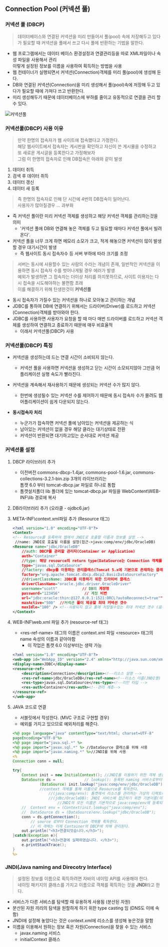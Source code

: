 ## Connection Pool (커넥션 풀)

### **커넥션 풀 (DBCP)**
> 데이터베이스와 연결된 커넥션을 미리 만들어서 풀(pool) 속에 저장해두고 있다가 필요할 때 커넥션을 풀에서 쓰고 다시 풀에 반환하는 기법을 말한다.
- 웹 프로그램에서는 데이터 베이스 환경설정과 연결관리등을 따로 XML파일이나 속성 파일을 사용해서 관리<br> 이렇게 설정된 정보를 이름을 사용하여 획득하는 방법을 사용
- 웹 컨테이너가 실행되면서 커넥션(Connection)객체를 미리 풀(pool)에 생성해 둔다.
- DB와 연결된 커넥션(Connection)을 미리 생성해서 풀(pool)속에 저장해 두고 있다가 필요할 때에 가져다 쓰고 반환한다.
- 미리 생성해두기 때문에 데이터베이스에 부하를 줄이고 유동적으로 연결을 관리 할 수 있다.

![커넥션풀](https://user-images.githubusercontent.com/60641307/82187327-329ac700-9927-11ea-91e4-3975412da908.jpg)


### 커넥션풀(DBCP) 사용 이유
> 만약 한명의 접속자가 웹 사이트에 접속했다고 가정한다.<br> 해당 웹사이트에서 접속자는 게시판을 확인하고 자신이 쓴 게시물을 수정하고<br> 또 새로운 게시글을 등록한다고 가정해보자 <br> 그럼 이 한명의 접속자로 인해 DB접속은 아래와 같이 발생
1. 데이터 취득
2. 검색 후 데이터 취득
3. 데이터 갱신
4. 데이터 새 등록
> 즉 한명의 접속자로 인해 단 시간에 4번의 DB접속이 일어난다. <br> 사용자가 많아질경우 ... 과부화
- 즉 커넥션 풀이란 미리 커넥션 객체를 생성하고 해당 커넥션 객체를 관리하는것을 의미
    - '커넥션 풀에 DB와 연결해 놓은 객체를 두고 필요할 때마다 커넥션 풀에서 빌려온다'.
- 커넥션 풀을 너무 크게 하면 메모리 소모가 크고, 적게 해놓으면 커넥션이 많이 발생할 경우 대기시간이 발생
    - 즉 웹사이트 동시 접속자수 등 서버 부하에 따라 크기를 조정

>서버는 동시에 사용할수 있는 사람의 수라는 개념이 존재, 일반적인 커넥션을 이용하면 동시 접속자 수를 벗어나게될 경우 에러가 발생<br>예외가 발생하면 그 접속자는 더이상 처리를 하지못하므로, 사이트 이용자는 다시 접속을 시도해야하는 불편함 초래<br> 이를 해결하기 위해 탄생한것이 **커넥션풀**
- 동시 접속자가 가질수 있는 커넥션을 하나로 모아놓고 관리하는 개념 
- JDBC를 통하여 DB에 연결하기 위해서는 드라이버(Driver)를 로드하고 커넥션(Connection)객체를 받아와야 한다.
- JDBC를 사용하면 사용자가 요청을 할 때 마다 매번 드라이버를 로드하고 커넥션 객체를 생성하여 연결하고 종료하기 때문에 매우 비효율적
    - 이래서 커넥션풀(DBCP) 사용

### 커넥션풀(DBCP) 특징
- 커넥션을 생성하는데 드는 연결 시간이 소비되지 않는다.
    - 커넥션 풀을 사용하면 커넥션을 생성하고 닫는 시간이 소모되지않아 그만큼 어플리케이션 실행 속도가 빨라진다.
- 커넥션을 계속해서 재사용하기 때문에 생성되는 커넥션 수가 많지 않다.
    - 한번에 생성될수 있는 커넥션 수를 제어하기 때문에 동시 접속자 수가 몰려도 웹 어플리케이션이 쉽게 다운되지 않는다.

- **동시접속자 처리**
    - 누군가가 접속하면 커넥션 풀에 남아있는 커넥션을 제공하는 식
    - 남아있는 커넥션이 없을 경우 해당 클라는 대기상태로 전환
    - 커넥션이 반환되면 대기하고있는 순서대로 커넥션 제공

### 커넥션풀 설정
1. DBCP 라이브러리 추가 
    - 이전버전 commons-dbcp-1.4jar, commons-pool-1.6.jar, commons-collections-3.2.1-bin.zip 3개의 라이브러리는<br> 톰캣 6.0 부터 tomcat-dbcp.jar 파일로 하나로 통합
    - 톰캣설치폴더 lib 폴더에 있는 tomcat-dbcp.jar 파일을 WebContent\WEB-INF\lib 경로에 복사
2. DB라이브러리 추가 (오라클 - ojdbc6.jar)
3. META-INF\context.xml파일 추가 (Resource 태그)

    ```xml
    <?xml version="1.0" encoding="UTF-8"?>
    <Context>
    <!-- Resource를 등록하여 웹에서 JNDI로 호출할 이름과 정보를 설정 -->
     //name: JNDI로 호출될 이름을 설정(접근->java:comp/env/jdbc/OracleDB)
	<Resource name="jdbc/OracleDB"
        //auth: DBCP를 관리할 관리자(Container or Application)
		auth="Container"            
        //type: 해당 resource의 return type(DataSource는 Connection 객체를 반환할수 있다.)
		type="javax.sql.DataSource" 
        //factory: dbcp를 이용하는 관리클래스(Tomcat 5.x에 기본으로 존재하는 클래스)
        factory="org.apache.tomcat.dbcp.dbcp2.BasicDataSourceFactory" 
        //driverClassName: JDBC를 이용하기 위한 드라이버 클래스
        driverClassName="oracle.jdbc.driver.OracleDriver"  
		username="scott"           // DB의 계정명
		password="123456"           // 계정 비번
		url="jdbc:oracle:thin:@127.0.0.1:1521:ORCL?autoReconnect=true"" //DB의 접속 URL(속성으로 자동 재접속을 선택했다.)
		maxActive="500"  //커넥션 풀이 제공할 최대 커넥션 갯수
		maxIdle="100" /> <!--사용되지 않고 풀에 저장될수있는 최대 커넥션 갯수 (음수->제한X)-->
    </Context>
    ```
4. WEB-INF\web.xml 파일 추가 (resource-ref 태그)
    - &#60;res-ref-name&#62; 태그의 이름은 context.xml 파일 &#60;resource&#62; 태그의 name 속성의 이름과 같아야함 
        - 이 작업은 톰캣 6.0 이상부터는 생략 가능
    ```xml
    <?xml version="1.0" encoding="UTF-8"?>
    <web-app id="WebApp_ID" version="2.4" xmlns="http://java.sun.com/xml/ns" >
	<display-name>JDBC</display-name>
	<resource-ref>
		<description>Connection</description><!--리소스 설명 -->
		<res-ref-name>jdbc/OracleDB</res-ref-name><!--리소스 이름(JNDI명) -->
		<res-type>javax.sql.DataSource</res-type><!--리턴 타입 -->
		<res-auth>Container</res-auth><!--관리 계층-->
	</resource-ref>
    </web-app>
    ```

5. JAVA 코드로 연결 
    - 서블릿에서 작성한다. (MVC 구조로 구현할 경우)
    - 예외를 가지고 있으므로 예외처리를 해준다.
    ```jsp
    <%@ page language="java" contentType="text/html; charset=UTF-8"
    pageEncoding="UTF-8"%>
    <%@ page import="java.sql.*" %>
    <%@ page import="javax.sql.*" %> //DataSource 클래스를 위해 사용
    <%@ page import="javax.naming.*" %>//JNDI를 위해 사용
    <%
	Connection conn = null;

	try{
		Context init = new InitialContext(); //JNDI를 이용하기 위한 객체 생성
		DataSource ds =             // lookup(): 등록된 naming 서비스로부터 자원을 찾고자할때 사용하는 메소드
                (DataSource) init.lookup("java:comp/env/jdbc/OracleDB");
                //context 객체를 통해 이름으로 Resource를 획득한다.
                    //(java:comp/env): 톰캣에서 리소스를 관리하는 가상의 디렉토리
                    //(jdbc/OracleDB): JNDI 서비스에 접근하기 위한 기본이름(이 자원을 찾겠다.-->web.xml의 <res-ref-name>)
                        //JNDI의 모든 이름은 기본적으로 java:comp/env에 등록되어있다. (해당 영역에서 설정된 이름을 획득)
		//	Context env = (Context)init.lookup("java:comp/env");
		//	DataSource ds = (DataSource)env.lookup("jdbc/OracleDB");
		conn = ds.getConnection();
            // source 로부터 Connection 객체를 획득한다.
            // 이 객체는 이제 Container의 DBCP에 의해 관리된다.
		out.println("<h3>연결되엇습니다.</h3>");
	}catch(Exception e){
		out.println("<h3>연결에 실패하였습니다. </h3>");
		e.printStackTrace();
	}
	%>

    ```

### JNDI(Java naming and Direcotry Interface)
> 설정된 정보를 이름으로 획득하려면 자바의 네이밍 API를 사용해야 한다.<br> 네이밍 패키지의 클래스를 가지고 이름으로 객체를 획득하는 것을 **JNDI**라고 한다.
- 서비스가 다른 서비스를 탐색할 때 유용하게 사용됨 (분산된 자원)
- 분산된 자원 끼리의 탐색을 원할하게 하기 위한 type casting 임 (DNS도 이에 속함)
- JNDI에 설정해 놓았다는 것은 context.xml에 리소스를 생성해 놓은것을 말함
- 이름을 이용해서 원하는 정보 혹은 자원(Connection)을 찾을 수 있는 서비스
    - javax.naming 서비스
    - initialContext 클래스